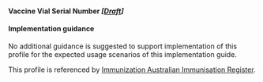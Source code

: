 #### Vaccine Vial Serial Number *[[Draft](http://hl7.org/fhir/stu3/valueset-publication-status.html)]*

#### Implementation guidance
No additional guidance is suggested to support implementation of this profile for the expected usage scenarios of this implementation guide.

This profile is referenced by [Immunization Australian Immunisation Register](StructureDefinition-immunization-air-2.html). 
